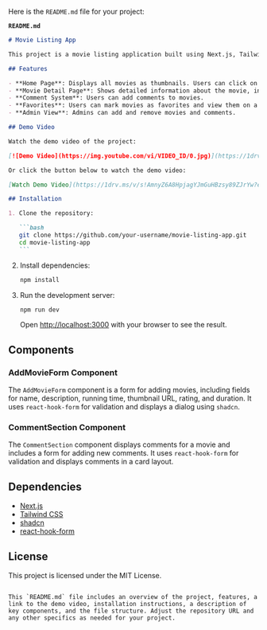 Here is the `README.md` file for your project:

**`README.md`**

````markdown
# Movie Listing App

This project is a movie listing application built using Next.js, Tailwind CSS, shadcn, and react-hook-form. The application includes features for viewing movie details, adding comments, marking movies as favorites, and an admin view for adding/removing movies.

## Features

- **Home Page**: Displays all movies as thumbnails. Users can click on a thumbnail to view movie details.
- **Movie Detail Page**: Shows detailed information about the movie, including a comment section.
- **Comment System**: Users can add comments to movies.
- **Favorites**: Users can mark movies as favorites and view them on a separate tab.
- **Admin View**: Admins can add and remove movies and comments.

## Demo Video

Watch the demo video of the project:

[![Demo Video](https://img.youtube.com/vi/VIDEO_ID/0.jpg)](https://1drv.ms/v/s!AmnyZ6A8HpjagYJmGuHBzsy89ZJrYw?e=vFdvwV)

Or click the button below to watch the demo video:

[Watch Demo Video](https://1drv.ms/v/s!AmnyZ6A8HpjagYJmGuHBzsy89ZJrYw?e=vFdvwV)

## Installation

1. Clone the repository:

   ```bash
   git clone https://github.com/your-username/movie-listing-app.git
   cd movie-listing-app
   ```
````

2. Install dependencies:

   ```bash
   npm install
   ```

3. Run the development server:

   ```bash
   npm run dev
   ```

   Open [http://localhost:3000](http://localhost:3000) with your browser to see the result.

## Components

### AddMovieForm Component

The `AddMovieForm` component is a form for adding movies, including fields for name, description, running time, thumbnail URL, rating, and duration. It uses `react-hook-form` for validation and displays a dialog using `shadcn`.

### CommentSection Component

The `CommentSection` component displays comments for a movie and includes a form for adding new comments. It uses `react-hook-form` for validation and displays comments in a card layout.

## Dependencies

- [Next.js](https://nextjs.org/)
- [Tailwind CSS](https://tailwindcss.com/)
- [shadcn](https://shadcn.dev/)
- [react-hook-form](https://react-hook-form.com/)

## License

This project is licensed under the MIT License.

```

This `README.md` file includes an overview of the project, features, a link to the demo video, installation instructions, a description of key components, and the file structure. Adjust the repository URL and any other specifics as needed for your project.
```
